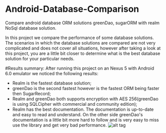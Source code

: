 # Android-Database-Comparison
Compare android database ORM solutions greenDao,  sugarORM with realm NoSql database solution.

In this project we compare the performance of some database solutions. The scenarios in which the database solutions are compared are not very complicated 
and does not cover all situations, however after taking a look at this project, you are a little bit closer to determine what is the best database solution for
your particular needs.

#Results summary:
After running this project on an Nexus 5 with Android 6.0 emulator we noticed the following results:
- Realm is the fastest database solution;
- greenDao is the second fastest however is the fastest ORM being faster then SugarRecord;
- Realm and greenDao both supports encryption with AES 256(greenDao is using SQLCipher with commercial and community edition);
- Realm has the best documentation. The documentation is up-to-date and easy to read and understand. On the other side greenDao's documentation
is a little bit more hard to follow and is very easy to miss use the library and get very bad performance.
![alt tag](https://raw.githubusercontent.com/viper/Android-Database-Comparison/master/Screenshot_1482420732.png)
